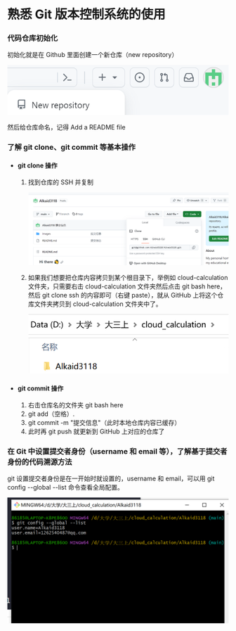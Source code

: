 # 熟悉 Git 版本控制系统的使用

### 代码仓库初始化

初始化就是在 Github 里面创建一个新仓库（new repository）

![image-20231116102033344](img\image-20231116102033344.png)

然后给仓库命名，记得 Add a README file

### 了解 git clone、git commit 等基本操作

- #### git clone 操作

  1. 找到仓库的 SSH 并复制

     ![fc078e2d144b6a0b6f673207b8f3ed0](img\fc078e2d144b6a0b6f673207b8f3ed0.png)

  2. 如果我们想要把仓库内容拷贝到某个根目录下，举例如 cloud-calculation 文件夹，只需要右击 cloud-calculation 文件夹然后点击 git bash here，然后 git clone ssh 的内容即可（右键 paste），就从 GitHub 上将这个仓库文件夹拷贝到 cloud-calculation 文件夹中了。

     ![image-20231116102903281](img\image-20231116102903281.png)

- #### git commit 操作

  1. 右击仓库名的文件夹 git bash here
  2. git add（空格）.
  3. git commit -m "提交信息"（此时本地仓库内容已缓存）
  4. 此时再 git push 就更新到 GitHub 上对应的仓库了

### 在 Git 中设置提交者身份（username 和 email 等），了解基于提交者身份的代码溯源方法

git 设置提交者身份是在一开始时就设置的，username 和 email，可以用 git config --global --list 命令查看全局配置。

![7a8701660a57237fbd5d936a626e0fe](img\7a8701660a57237fbd5d936a626e0fe.png)

